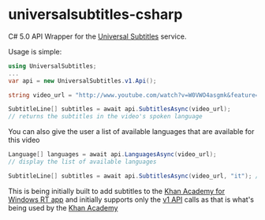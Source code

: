 universalsubtitles-csharp
=========================

C# 5.0 API Wrapper for the [Universal Subtitles](http://www.universalsubtitles.org) service. 

Usage is simple:

```csharp
using UniversalSubtitles;
...
var api = new UniversalSubtitles.v1.Api();

string video_url = "http://www.youtube.com/watch?v=W0VWO4asgmk&feature=youtube_gdata_player";

SubtitleLine[] subtitles = await api.SubtitlesAsync(video_url);
// returns the subtitles in the video's spoken language
```
You can also give the user a list of available languages that are available for this video
```csharp
Language[] languages = await api.LanguagesAsync(video_url);
// display the list of available languages

SubtitleLine[] subtitles = await api.SubtitlesAsync(video_url, "it"); // or you can pass an instance of Language
```

This is being initially built to add subtitles to the [Khan Academy for Windows RT app](https://github.com/joelmartinez/Khan-Academy-for-WinRT) and initially supports only the [v1 API](http://www.universalsubtitles.org/api/1.0/documentation/) calls as that is what's being used by the [Khan Academy](http://khanacademy.org)